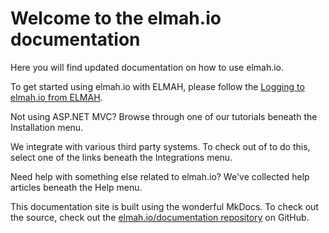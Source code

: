 ﻿# Welcome to the elmah.io documentationHere you will find updated documentation on how to use elmah.io.To get started using elmah.io with ELMAH, please follow the [Logging to elmah.io from ELMAH](logging-to-elmah-io-from-elmah.md).Not using ASP.NET MVC? Browse through one of our tutorials beneath the Installation menu.We integrate with various third party systems. To check out of to do this, select one of the links beneath the Integrations menu.Need help with something else related to elmah.io? We've collected help articles beneath the Help menu.This documentation site is built using the wonderful MkDocs. To check out the source, check out the [elmah.io/documentation repository](https://github.com/elmahio/documentation) on GitHub.